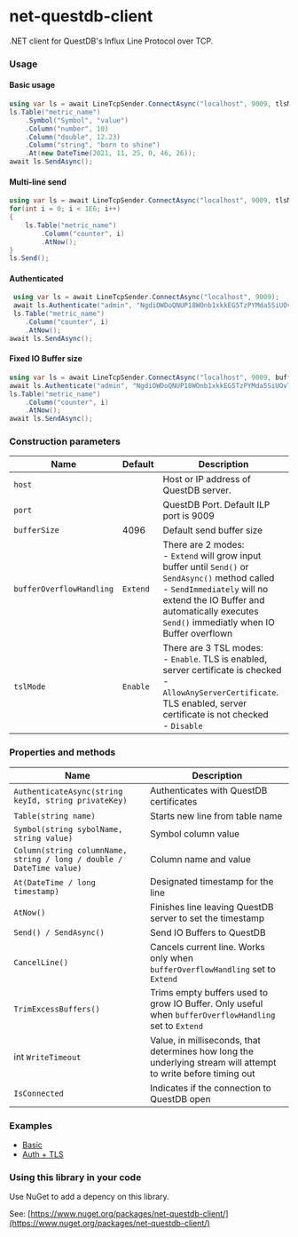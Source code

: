 # net-questdb-client

.NET client for QuestDB's Influx Line Protocol over TCP.

### Usage

#### Basic usage

```c#
using var ls = await LineTcpSender.ConnectAsync("localhost", 9009, tlsMode: TlsMode.Disable);
ls.Table("metric_name")
    .Symbol("Symbol", "value")
    .Column("number", 10)
    .Column("double", 12.23)
    .Column("string", "born to shine")
    .At(new DateTime(2021, 11, 25, 0, 46, 26));
await ls.SendAsync();
```

#### Multi-line send

```c#
using var ls = await LineTcpSender.ConnectAsync("localhost", 9009, tlsMode: TlsMode.Disable);
for(int i = 0; i < 1E6; i++)
{
    ls.Table("metric_name")
        .Column("counter", i)
        .AtNow();
}
ls.Send();
```

#### Authenticated

```c#
 using var ls = await LineTcpSender.ConnectAsync("localhost", 9009);
 await ls.Authenticate("admin", "NgdiOWDoQNUP18WOnb1xkkEG5TzPYMda5SiUOvT1K0U=");
 ls.Table("metric_name")
    .Column("counter", i)
    .AtNow();
await ls.SendAsync();
```

#### Fixed IO Buffer size

```c#
using var ls = await LineTcpSender.ConnectAsync("localhost", 9009, bufferOverflowHandling: BufferOverflowHandling.SendImmediately);
await ls.Authenticate("admin", "NgdiOWDoQNUP18WOnb1xkkEG5TzPYMda5SiUOvT1K0U=");
ls.Table("metric_name")
    .Column("counter", i)
    .AtNow();
await ls.SendAsync();
```

### Construction parameters

| Name                     | Default  | Description                                                                                                                                                                                                                            |
| ------------------------ | -------- | -------------------------------------------------------------------------------------------------------------------------------------------------------------------------------------------------------------------------------------- |
| `host`                   |          | Host or IP address of QuestDB server.                                                                                                                                                                                                   |
| `port`                   |          | QuestDB Port. Default ILP port is 9009                                                                                                                                                                                                 |
| `bufferSize`             | 4096     | Default send buffer size                                                                                                                                                                                                               |
| `bufferOverflowHandling` | `Extend` | There are 2 modes: <br/> - `Extend` will grow input buffer until `Send()` or `SendAsync()` method called<br/> - `SendImmediately` will no extend the IO Buffer and automatically executes `Send()` immediatly when IO Buffer overflown |
| `tslMode`                | `Enable` | There are 3 TSL modes:<br/>- `Enable`. TLS is enabled, server certificate is checked<br/> - `AllowAnyServerCertificate`. TLS enabled, server certificate is not checked<br/>- `Disable`                                                |

### Properties and methods

| Name                                                                 | Description                                                                                                    |
| -------------------------------------------------------------------- | -------------------------------------------------------------------------------------------------------------- |
| `AuthenticateAsync(string keyId, string privateKey)`                 | Authenticates with QuestDB certificates                                                                        |
| `Table(string name)`                                                 | Starts new line from table name                                                                                |
| `Symbol(string sybolName, string value)`                             | Symbol column value                                                                                            |
| `Column(string columnName, string / long / double / DateTime value)` | Column name and value                                                                                          |
| `At(DateTime / long timestamp)`                                      | Designated timestamp for the line                                                                              |
| `AtNow()`                                                            | Finishes line leaving QuestDB server to set the timestamp                                                      |
| `Send() / SendAsync() `                                              | Send IO Buffers to QuestDB                                                                                     |
| `CancelLine()`                                                       | Cancels current line. Works only when `bufferOverflowHandling` set to `Extend`                                 |
| `TrimExcessBuffers()`                                                | Trims empty buffers used to grow IO Buffer. Only useful when `bufferOverflowHandling` set to `Extend`          |
| int `WriteTimeout`                                                   | Value, in milliseconds, that determines how long the underlying stream will attempt to write before timing out |
| `IsConnected`                                                        | Indicates if the connection to QuestDB open                                                                    |

### Examples

* [Basic](src/example-basic/Program.cs)
* [Auth + TLS](src/example-auth-tls/Program.cs)


### Using this library in your code

Use NuGet to add a depency on this library.

See: [https://www.nuget.org/packages/net-questdb-client/](https://www.nuget.org/packages/net-questdb-client/)
